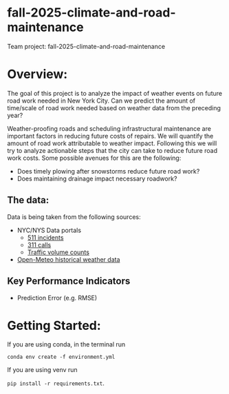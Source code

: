 # fall-2025-climate-and-road-maintenance
Team project: fall-2025-climate-and-road-maintenance


# Overview:

The goal of this project is to analyze the impact of weather events on future road work needed in New York City. Can we predict the amount of time/scale of road work needed based on weather data from the preceding year?

Weather-proofing roads and scheduling infrastructural maintenance are important factors in reducing future costs of repairs. We will quantify the amount of road work attributable to weather impact. Following this we will try to analyze actionable steps that the city can take to reduce future road work costs. Some possible avenues for this are the following:

* Does timely plowing after snowstorms reduce future road work?
* Does maintaining drainage impact necessary roadwork?


## The data:

Data is being taken from the following sources:

- NYC/NYS Data portals
	- [511 incidents](https://data.ny.gov/Transportation/511-NY-Events-Beginning-2010/ah74-pg4w/about_data)
	- [311 calls](https://data.cityofnewyork.us/Social-Services/DEP/gd7c-erma/explore/query/)
	- [Traffic volume counts](https://data.cityofnewyork.us/Transportation/Automated-Traffic-Volume-Counts/7ym2-wayt/about_data)
- [Open-Meteo historical weather data](https://open-meteo.com/en/docs/historical-weather-api)

## Key Performance Indicators

- Prediction Error (e.g. RMSE) 


# Getting Started:

If you are using conda, in the terminal run

`conda env create -f environment.yml`

If you are using venv run

`pip install -r requirements.txt`.